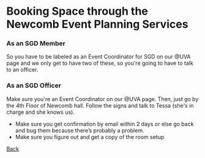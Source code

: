 # Booking Space through the Newcomb Event Planning Services

### As an SGD Member
So you have to be labeled as an Event Coordinator for SGD on our @UVA page and we only get to have two of these, so you're going to have to talk to an officer.

### As an SGD Officer
Make sure you're an Event Coordinator on our @UVA page. Then, just go by the 4th Floor of Newcomb hall. Follow the signs and talk to Tessa (she's in charge and she knows us).

* Make sure you get confirmation by email within 2 days or else go back and bug them because there’s probably a problem. 
* Make sure you figure out and get a copy of the room setup

[Back](../index.md)